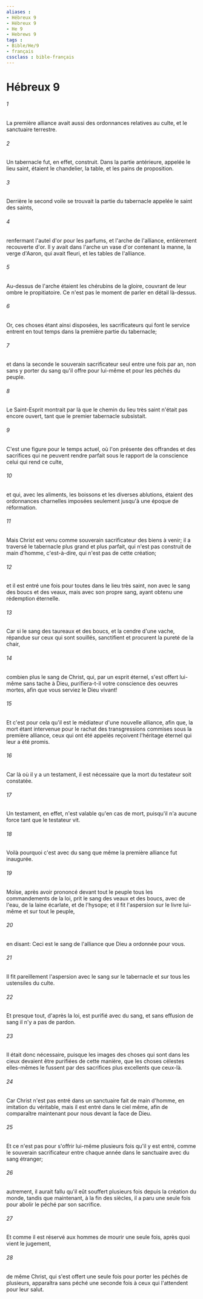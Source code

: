 ```yaml
---
aliases : 
- Hébreux 9
- Hébreux 9
- He 9
- Hebrews 9
tags : 
- Bible/He/9
- français
cssclass : bible-français
---
```


# Hébreux 9

###### 1
La première alliance avait aussi des ordonnances relatives au culte, et le sanctuaire terrestre.
###### 2
Un tabernacle fut, en effet, construit. Dans la partie antérieure, appelée le lieu saint, étaient le chandelier, la table, et les pains de proposition.
###### 3
Derrière le second voile se trouvait la partie du tabernacle appelée le saint des saints,
###### 4
renfermant l'autel d'or pour les parfums, et l'arche de l'alliance, entièrement recouverte d'or. Il y avait dans l'arche un vase d'or contenant la manne, la verge d'Aaron, qui avait fleuri, et les tables de l'alliance.
###### 5
Au-dessus de l'arche étaient les chérubins de la gloire, couvrant de leur ombre le propitiatoire. Ce n'est pas le moment de parler en détail là-dessus.
###### 6
Or, ces choses étant ainsi disposées, les sacrificateurs qui font le service entrent en tout temps dans la première partie du tabernacle;
###### 7
et dans la seconde le souverain sacrificateur seul entre une fois par an, non sans y porter du sang qu'il offre pour lui-même et pour les péchés du peuple.
###### 8
Le Saint-Esprit montrait par là que le chemin du lieu très saint n'était pas encore ouvert, tant que le premier tabernacle subsistait.
###### 9
C'est une figure pour le temps actuel, où l'on présente des offrandes et des sacrifices qui ne peuvent rendre parfait sous le rapport de la conscience celui qui rend ce culte,
###### 10
et qui, avec les aliments, les boissons et les diverses ablutions, étaient des ordonnances charnelles imposées seulement jusqu'à une époque de réformation.
###### 11
Mais Christ est venu comme souverain sacrificateur des biens à venir; il a traversé le tabernacle plus grand et plus parfait, qui n'est pas construit de main d'homme, c'est-à-dire, qui n'est pas de cette création;
###### 12
et il est entré une fois pour toutes dans le lieu très saint, non avec le sang des boucs et des veaux, mais avec son propre sang, ayant obtenu une rédemption éternelle.
###### 13
Car si le sang des taureaux et des boucs, et la cendre d'une vache, répandue sur ceux qui sont souillés, sanctifient et procurent la pureté de la chair,
###### 14
combien plus le sang de Christ, qui, par un esprit éternel, s'est offert lui-même sans tache à Dieu, purifiera-t-il votre conscience des oeuvres mortes, afin que vous serviez le Dieu vivant!
###### 15
Et c'est pour cela qu'il est le médiateur d'une nouvelle alliance, afin que, la mort étant intervenue pour le rachat des transgressions commises sous la première alliance, ceux qui ont été appelés reçoivent l'héritage éternel qui leur a été promis.
###### 16
Car là où il y a un testament, il est nécessaire que la mort du testateur soit constatée.
###### 17
Un testament, en effet, n'est valable qu'en cas de mort, puisqu'il n'a aucune force tant que le testateur vit.
###### 18
Voilà pourquoi c'est avec du sang que même la première alliance fut inaugurée.
###### 19
Moïse, après avoir prononcé devant tout le peuple tous les commandements de la loi, prit le sang des veaux et des boucs, avec de l'eau, de la laine écarlate, et de l'hysope; et il fit l'aspersion sur le livre lui-même et sur tout le peuple,
###### 20
en disant: Ceci est le sang de l'alliance que Dieu a ordonnée pour vous.
###### 21
Il fit pareillement l'aspersion avec le sang sur le tabernacle et sur tous les ustensiles du culte.
###### 22
Et presque tout, d'après la loi, est purifié avec du sang, et sans effusion de sang il n'y a pas de pardon.
###### 23
Il était donc nécessaire, puisque les images des choses qui sont dans les cieux devaient être purifiées de cette manière, que les choses célestes elles-mêmes le fussent par des sacrifices plus excellents que ceux-là.
###### 24
Car Christ n'est pas entré dans un sanctuaire fait de main d'homme, en imitation du véritable, mais il est entré dans le ciel même, afin de comparaître maintenant pour nous devant la face de Dieu.
###### 25
Et ce n'est pas pour s'offrir lui-même plusieurs fois qu'il y est entré, comme le souverain sacrificateur entre chaque année dans le sanctuaire avec du sang étranger;
###### 26
autrement, il aurait fallu qu'il eût souffert plusieurs fois depuis la création du monde, tandis que maintenant, à la fin des siècles, il a paru une seule fois pour abolir le péché par son sacrifice.
###### 27
Et comme il est réservé aux hommes de mourir une seule fois, après quoi vient le jugement,
###### 28
de même Christ, qui s'est offert une seule fois pour porter les péchés de plusieurs, apparaîtra sans péché une seconde fois à ceux qui l'attendent pour leur salut.

